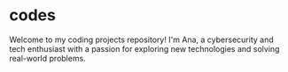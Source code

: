 # codes

Welcome to my coding projects repository! I'm Ana, a cybersecurity and tech enthusiast with a passion for exploring new technologies and solving real-world problems.
